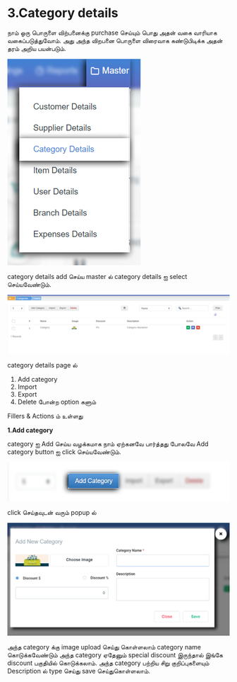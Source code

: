 # 3.Category details

நாம் ஒரு பொருளை விற்பனைக்கு purchase செய்யும் பொது அதன் வகை வாரியாக வகைப்படுத்துவோம். அது அந்த விறபனை பொருளை விரைவாக கண்டுபிடிக்க அதன் தரம் அறிய பயன்படும்.

![](../.gitbook/assets/category.png)

category details add செய்ய master ல் category details ஐ select செய்யவேண்டும்.

![](../.gitbook/assets/catogory-main.png)

category details page ல்

1. Add category
2. Import
3. Export
4. Delete போன்ற option களும்

Fillers & Actions ம் உள்ளது

**1.Add category**

category ஐ Add செய்ய வழக்கமாக நாம் ஏற்கனவே பார்த்தது போலவே Add category button ஐ click செய்யவேண்டும்.

![](../.gitbook/assets/cate-add.png)

click செய்தவுடன் வரும் popup ல்

![](../.gitbook/assets/add-new-cato.png)

அந்த category க்கு image upload செய்து கொள்ளலாம் category name கொடுக்கவேண்டும் அந்த category ஏதேனும் special discount இருந்தால் இங்கே discount பகுதியில் கொடுக்கலாம். அந்த category பற்றிய சிறு குறிப்புகளையும் Description ல் type செய்து save செய்துகொள்ளலாம்.


